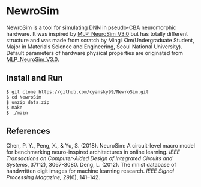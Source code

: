 # NewroSim

NewroSim is a tool for simulating DNN in pseudo-CBA neuromorphic hardware. It was inspired by [MLP_NeuroSim_V3.0](https://github.com/neurosim/MLP_NeuroSim_V3.0) but has totally different structure and was made from scratch by Mingi Kim(Undergraduate Student, Major in Materials Science and Engineering, Seoul National University). Default parameters of hardware physical properties are originated from [MLP_NeuroSim_V3.0](https://github.com/neurosim/MLP_NeuroSim_V3.0).

## Install and Run

```
$ git clone https://github.com/cyansky99/NewroSim.git
$ cd NewroSim
$ unzip data.zip
$ make
$ ./main
```

## References

Chen, P. Y., Peng, X., & Yu, S. (2018). NeuroSim: A circuit-level macro model for benchmarking neuro-inspired architectures in online learning. _IEEE Transactions on Computer-Aided Design of Integrated Circuits and Systems_, 37(12), 3067-3080.
Deng, L. (2012). The mnist database of handwritten digit images for machine learning research. _IEEE Signal Processing Magazine, 29_(6), 141–142.
